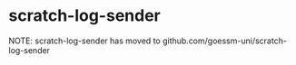 # scratch-log-sender
NOTE: scratch-log-sender has moved to github.com/goessm-uni/scratch-log-sender
